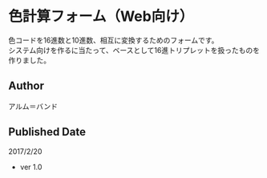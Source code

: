 # 色計算フォーム（Web向け）

色コードを16進数と10進数、相互に変換するためのフォームです。  
システム向けを作るに当たって、ベースとして16進トリプレットを扱ったものを作りました。

## Author

アルム＝バンド

## Published Date

2017/2/20

- ver 1.0
